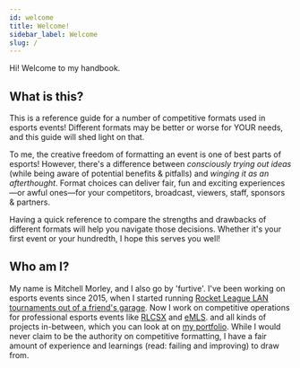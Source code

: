 ```yaml
---
id: welcome
title: Welcome!
sidebar_label: Welcome
slug: /
---
```


Hi!
Welcome to my handbook.

## What is this?

This is a reference guide for a number of competitive formats used in esports events!
Different formats may be better or worse for YOUR needs, and this guide will shed light on that.

To me, the creative freedom of formatting an event is one of best parts of esports!
However, there's a difference between *consciously trying out ideas* (while being aware of potential benefits & pitfalls) and *winging it as an afterthought*.
Format choices can deliver fair, fun and exciting experiences—or awful ones—for your competitors, broadcast, viewers, staff, sponsors & partners.

Having a quick reference to compare the strengths and drawbacks of different formats will help you navigate those decisions.
Whether it's your first event or your hundredth, I hope this serves you well!

## Who am I?

My name is Mitchell Morley, and I also go by 'furtive'.
I've been working on esports events since 2015, when I started running
 [Rocket League LAN tournaments out of a friend's garage](https://secure.meetupstatic.com/photos/event/a/d/4/d/highres_444404365.jpeg).
Now I work on competitive operations for professional esports events like [RLCSX](https://www.rocketleague.com/news/introducing-rlcs-x/) and [eMLS](https://www.mlssoccer.com/news/emls-cup-2021-preview-how-watch-stream-and-follow-action).
and all kinds of projects in-between, which you can look at on [my portfolio](https://mitchellmorley.com).
While I would never claim to be the authority on competitive formatting, I have a fair amount of experience and learnings (read: failing and improving) to draw from.
